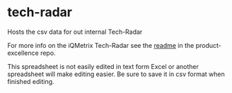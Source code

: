 # tech-radar
Hosts the csv data for out internal Tech-Radar

For more info on the iQMetrix Tech-Radar see the [readme](https://github.com/iQmetrix/product-excellence/blob/master/tech-radar/readme.md) in the product-excellence repo.

This spreadsheet is not easily edited in text form Excel or another spreadsheet will make editing easier.  Be sure to save it in csv format when finished editing.
